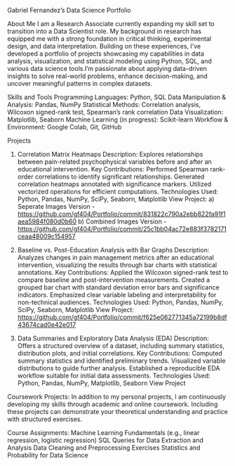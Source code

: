 Gabriel Fernandez’s Data Science Portfolio

About Me
I am a Research Associate currently expanding my skill set to transition into a Data Scientist role. My background in research has equipped me with a strong foundation in critical thinking, 
experimental design, and data interpretation. Building on these experiences, I’ve developed a portfolio of projects showcasing my capabilities in data analysis, visualization, 
and statistical modeling using Python, SQL, and various data science tools.I’m passionate about applying data-driven insights to solve real-world problems, enhance decision-making, 
and uncover meaningful patterns in complex datasets.

Skills and Tools
Programming Languages: Python, SQL
Data Manipulation & Analysis: Pandas, NumPy
Statistical Methods: Correlation analysis, Wilcoxon signed-rank test, Spearman’s rank correlation
Data Visualization: Matplotlib, Seaborn
Machine Learning (in progress): Scikit-learn
Workflow & Environment: Google Colab, Git, GitHub

Projects
1. Correlation Matrix Heatmaps
Description: Explores relationships between pain-related psychophysical variables before and after an educational intervention.
Key Contributions:
Performed Spearman rank-order correlations to identify significant relationships.
Generated correlation heatmaps annotated with significance markers.
Utilized vectorized operations for efficient computations.
Technologies Used: Python, Pandas, NumPy, SciPy, Seaborn, Matplotlib
View Project: 
a) Seperate Images Version - https://github.com/gf404/Portfolio/commit/831822c790a2ebb822fa91f1aea5984f080d0b60
b) Combined Images Version - https://github.com/gf404/Portfolio/commit/25c1bb04ac72e883f3782171ceaa48009c154957

2. Baseline vs. Post-Education Analysis with Bar Graphs
Description: Analyzes changes in pain management metrics after an educational intervention, visualizing the results through bar charts with statistical annotations.
Key Contributions:
Applied the Wilcoxon signed-rank test to compare baseline and post-intervention measurements.
Created a grouped bar chart with standard deviation error bars and significance indicators.
Emphasized clear variable labeling and interpretability for non-technical audiences.
Technologies Used: Python, Pandas, NumPy, SciPy, Seaborn, Matplotlib
View Project: https://github.com/gf404/Portfolio/commit/f625e062771345a72199b8df43674cad0e42e017

3. Data Summaries and Exploratory Data Analysis (EDA)
Description: Offers a structured overview of a dataset, including summary statistics, distribution plots, and initial correlations.
Key Contributions:
Computed summary statistics and identified preliminary trends.
Visualized variable distributions to guide further analysis.
Established a reproducible EDA workflow suitable for initial data assessments.
Technologies Used: Python, Pandas, NumPy, Matplotlib, Seaborn
View Project

Coursework Projects:
In addition to my personal projects, I am continuously developing my skills through academic and online coursework. 
Including these projects can demonstrate your theoretical understanding and practice with structured exercises.

Course Assignments:
Machine Learning Fundamentals (e.g., linear regression, logistic regression)
SQL Queries for Data Extraction and Analysis
Data Cleaning and Preprocessing Exercises
Statistics and Probability for Data Science
